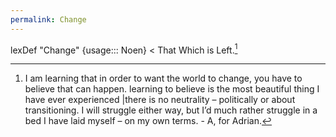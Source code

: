 ```yaml
---
permalink: Change
---
```

lexDef "Change" {usage::: Noen} < That Which is Left.[^ChangeNoen]

[^ChangeNoen]: I am learning that in order to want the world to change, you have to believe that can happen. learning to believe is the most beautiful thing I have ever experienced |there is no neutrality – politically or about transitioning. I will struggle either way, but I’d much rather struggle in a bed I have laid myself – on my own terms. - A, for Adrian.
